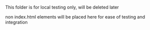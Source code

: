 This folder is for local testing only, will be deleted later

non index.html elements will be placed here for ease of testing and integration